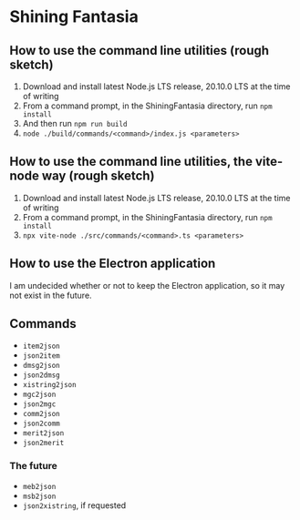 # Shining Fantasia

## How to use the command line utilities (rough sketch)

1. Download and install latest Node.js LTS release, 20.10.0 LTS at the time of writing
2. From a command prompt, in the ShiningFantasia directory, run `npm install`
3. And then run `npm run build`
4. `node ./build/commands/<command>/index.js <parameters>`

## How to use the command line utilities, the vite-node way (rough sketch)

1. Download and install latest Node.js LTS release, 20.10.0 LTS at the time of writing
2. From a command prompt, in the ShiningFantasia directory, run `npm install`
3. `npx vite-node ./src/commands/<command>.ts <parameters>`

## How to use the Electron application

I am undecided whether or not to keep the Electron application, so it may not exist in the future.

## Commands

- `item2json`
- `json2item`
- `dmsg2json`
- `json2dmsg`
- `xistring2json`
- `mgc2json`
- `json2mgc`
- `comm2json`
- `json2comm`
- `merit2json`
- `json2merit`

### The future

- `meb2json`
- `msb2json`
- `json2xistring`, if requested
